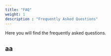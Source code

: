 ```yaml
---
title: "FAQ"
weight: 1
description : "Frequently Asked Questions"
---
```


Here you will find the frequently asked questions.

## aa